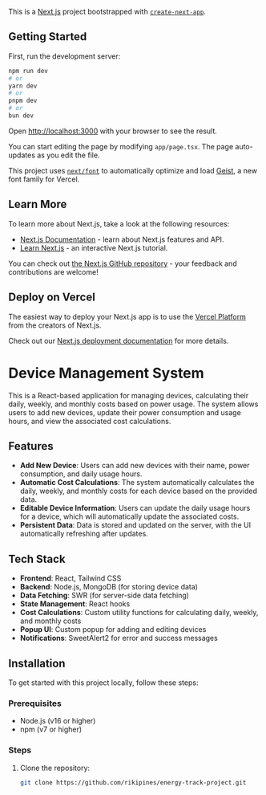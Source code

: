 This is a [Next.js](https://nextjs.org) project bootstrapped with [`create-next-app`](https://nextjs.org/docs/app/api-reference/cli/create-next-app).

## Getting Started

First, run the development server:

```bash
npm run dev
# or
yarn dev
# or
pnpm dev
# or
bun dev
```

Open [http://localhost:3000](http://localhost:3000) with your browser to see the result.

You can start editing the page by modifying `app/page.tsx`. The page auto-updates as you edit the file.

This project uses [`next/font`](https://nextjs.org/docs/app/building-your-application/optimizing/fonts) to automatically optimize and load [Geist](https://vercel.com/font), a new font family for Vercel.

## Learn More

To learn more about Next.js, take a look at the following resources:

- [Next.js Documentation](https://nextjs.org/docs) - learn about Next.js features and API.
- [Learn Next.js](https://nextjs.org/learn) - an interactive Next.js tutorial.

You can check out [the Next.js GitHub repository](https://github.com/vercel/next.js) - your feedback and contributions are welcome!

## Deploy on Vercel

The easiest way to deploy your Next.js app is to use the [Vercel Platform](https://vercel.com/new?utm_medium=default-template&filter=next.js&utm_source=create-next-app&utm_campaign=create-next-app-readme) from the creators of Next.js.

Check out our [Next.js deployment documentation](https://nextjs.org/docs/app/building-your-application/deploying) for more details.
# Device Management System

This is a React-based application for managing devices, calculating their daily, weekly, and monthly costs based on power usage. The system allows users to add new devices, update their power consumption and usage hours, and view the associated cost calculations.

## Features
- **Add New Device**: Users can add new devices with their name, power consumption, and daily usage hours.
- **Automatic Cost Calculations**: The system automatically calculates the daily, weekly, and monthly costs for each device based on the provided data.
- **Editable Device Information**: Users can update the daily usage hours for a device, which will automatically update the associated costs.
- **Persistent Data**: Data is stored and updated on the server, with the UI automatically refreshing after updates.

## Tech Stack
- **Frontend**: React, Tailwind CSS
- **Backend**: Node.js, MongoDB (for storing device data)
- **Data Fetching**: SWR (for server-side data fetching)
- **State Management**: React hooks
- **Cost Calculations**: Custom utility functions for calculating daily, weekly, and monthly costs
- **Popup UI**: Custom popup for adding and editing devices
- **Notifications**: SweetAlert2 for error and success messages

## Installation

To get started with this project locally, follow these steps:

### Prerequisites
- Node.js (v16 or higher)
- npm (v7 or higher)

### Steps

1. Clone the repository:
   ```bash
   git clone https://github.com/rikipines/energy-track-project.git


